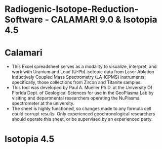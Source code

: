 # Radiogenic-Isotope-Reduction-Software - CALAMARI 9.0 & Isotopia 4.5

# Calamari
- This Excel spreadsheet serves as a modality to visualize, interpret, and work with Uranium and Lead (U-Pb) isotopic data from Laser Ablation Inductively Coupled Mass Spectrometry (LA-ICPMS) instruments; specifically, those collections from Zircon and Titanite samples.
- This tool was developed by Paul A. Mueller Ph.D. at the University Of Florida Dept. of Geological Sciences for use in the GeoPlasma Lab by visiting and departmental researchers operating the NuPlasma spectrometer at the university. 
- The sheet is highly functioned, so changes made to any formula cell could corrupt results. Only experienced geochronological researchers should operate this sheet, or be supervised by an experienced party. 

# Isotopia 4.5

